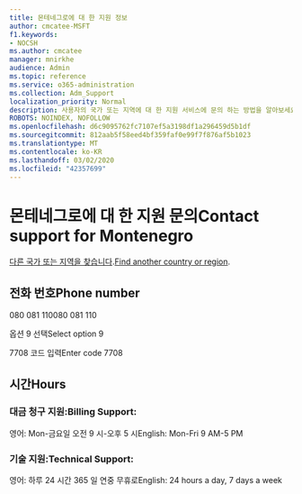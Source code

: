 ```yaml
---
title: 몬테네그로에 대 한 지원 정보
author: cmcatee-MSFT
f1.keywords:
- NOCSH
ms.author: cmcatee
manager: mnirkhe
audience: Admin
ms.topic: reference
ms.service: o365-administration
ms.collection: Adm_Support
localization_priority: Normal
description: 사용자의 국가 또는 지역에 대 한 지원 서비스에 문의 하는 방법을 알아보세요.
ROBOTS: NOINDEX, NOFOLLOW
ms.openlocfilehash: d6c9095762fc7107ef5a3198df1a296459d5b1df
ms.sourcegitcommit: 812aab5f58eed4bf359faf0e99f7f876af5b1023
ms.translationtype: MT
ms.contentlocale: ko-KR
ms.lasthandoff: 03/02/2020
ms.locfileid: "42357699"
---
```

# <a name="contact-support-for-montenegro"></a><span data-ttu-id="ea150-103">몬테네그로에 대 한 지원 문의</span><span class="sxs-lookup"><span data-stu-id="ea150-103">Contact support for Montenegro</span></span>

<span data-ttu-id="ea150-104">[다른 국가 또는 지역을 찾습니다](../contact-support-for-business-products.md).</span><span class="sxs-lookup"><span data-stu-id="ea150-104">[Find another country or region](../contact-support-for-business-products.md).</span></span>

## <a name="phone-number"></a><span data-ttu-id="ea150-105">전화 번호</span><span class="sxs-lookup"><span data-stu-id="ea150-105">Phone number</span></span>
<span data-ttu-id="ea150-106">080 081 110</span><span class="sxs-lookup"><span data-stu-id="ea150-106">080 081 110</span></span>

<span data-ttu-id="ea150-107">옵션 9 선택</span><span class="sxs-lookup"><span data-stu-id="ea150-107">Select option 9</span></span>

<span data-ttu-id="ea150-108">7708 코드 입력</span><span class="sxs-lookup"><span data-stu-id="ea150-108">Enter code 7708</span></span>

## <a name="hours"></a><span data-ttu-id="ea150-109">시간</span><span class="sxs-lookup"><span data-stu-id="ea150-109">Hours</span></span>
### <a name="billing-support"></a><span data-ttu-id="ea150-110">대금 청구 지원:</span><span class="sxs-lookup"><span data-stu-id="ea150-110">Billing Support:</span></span>

<span data-ttu-id="ea150-111">영어: Mon-금요일 오전 9 시-오후 5 시</span><span class="sxs-lookup"><span data-stu-id="ea150-111">English: Mon-Fri 9 AM-5 PM</span></span>

### <a name="technical-support"></a><span data-ttu-id="ea150-112">기술 지원:</span><span class="sxs-lookup"><span data-stu-id="ea150-112">Technical Support:</span></span>

<span data-ttu-id="ea150-113">영어: 하루 24 시간 365 일 연중 무휴로</span><span class="sxs-lookup"><span data-stu-id="ea150-113">English: 24 hours a day, 7 days a week</span></span>
